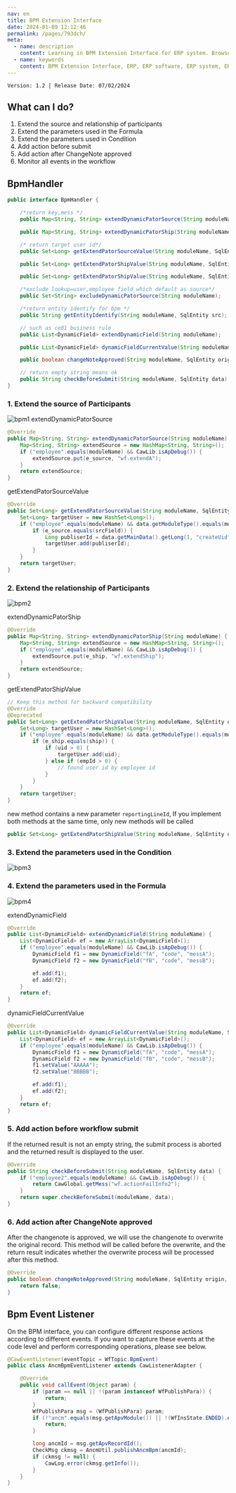 ```yaml
---
nav: en
title: BPM Extension Interface
date: 2024-01-09 12:12:46
permalink: /pages/793dch/
meta:
  - name: description
    content: Learning in BPM Extension Interface for ERP system. Browse reference, sample code, tutorials, and more.
  - name: keywords
    content: BPM Extension Interface, ERP, ERP software, ERP system, ERP solution
---
```


`Version: 1.2 | Release Date: 07/02/2024`


## What can I do?

1. Extend the source and relationship of participants
2. Extend the parameters used in the Formula
3. Extend the parameters used in Condition
4. Add action before submit
5. Add action after ChangeNote approved
6. Monitor all events in the workflow

## BpmHandler

```java
public interface BpmHandler {

	/*return key,mess */
	public Map<String, String> extendDynamicPatorSource(String moduleName);

	public Map<String, String> extendDynamicPatorShip(String moduleName);

	/* return target user id*/
	public Set<Long> getExtendPatorSourceValue(String moduleName, SqlEntity data, String srcField);

	public Set<Long> getExtendPatorShipValue(String moduleName, SqlEntity data, String ship, long uid, long empId);

	public Set<Long> getExtendPatorShipValue(String moduleName, SqlEntity data, String ship, long uid, long empId, long reportingLineId);

	/*exclude lookup=user,employee field which default as source*/
	public Set<String> excludeDynamicPatorSource(String moduleName);

	/*return entity identify for bpm */
	public String getEntityIdentify(String moduleName, SqlEntity src);

	// such as ce01 business rule
	public List<DynamicField> extendDynamicField(String moduleName);

	public List<DynamicField> dynamicFieldCurrentValue(String moduleName, SqlEntity data);

	public boolean changeNoteApproved(String moduleName, SqlEntity origin, SqlEntity changeNote, String changeNoteCode);

	// return empty string means ok
	public String checkBeforeSubmit(String moduleName, SqlEntity data);
}
```

### 1.  Extend the source of Participants

![bpm1](/assets/bpm1.jpg)
extendDynamicPatorSource 
```java
@Override
public Map<String, String> extendDynamicPatorSource(String moduleName) {
	Map<String, String> extendSource = new HashMap<String, String>();
	if ("employee".equals(moduleName) && CawLib.isApDebug()) {
		extendSource.put(e_source, "wf.extendA");
	}
	return extendSource;
}
```
getExtendPatorSourceValue
```java
@Override
public Set<Long> getExtendPatorSourceValue(String moduleName, SqlEntity data, String srcField) {
	Set<Long> targetUser = new HashSet<Long>();
	if ("employee".equals(moduleName) && data.getModuleType().equals(moduleName) && CawLib.isApDebug()) {
		if (e_source.equals(srcField)) {
			Long publiserId = data.getMainData().getLong(1, "createUid");
			targetUser.add(publiserId);
		}
	}
	return targetUser;
}
```

### 2. Extend the relationship of Participants

![bpm2](/assets/bpm2.jpg)

extendDynamicPatorShip 
```java
@Override
public Map<String, String> extendDynamicPatorShip(String moduleName) {
	Map<String, String> extendSource = new HashMap<String, String>();
	if ("employee".equals(moduleName) && CawLib.isApDebug()) {
		extendSource.put(e_ship, "wf.extendShip");
	}
	return extendSource;
}
```
getExtendPatorShipValue
```java
// Keep this method for backward compatibility
@Override
@Deprecated
public Set<Long> getExtendPatorShipValue(String moduleName, SqlEntity data, String ship, long uid, long empId) {
	Set<Long> targetUser = new HashSet<Long>();
	if ("employee".equals(moduleName) && data.getModuleType().equals(moduleName) && CawLib.isApDebug()) {
		if (e_ship.equals(ship)) {
			if (uid > 0) {
				targetUser.add(uid);
			} else if (empId > 0) {
				// found user id by employee id
			}
		}
	}
	return targetUser;
}
```

new method contains a new parameter `reportingLineId`, If you implement both methods at the same time, only new methods will be called

```java
public Set<Long> getExtendPatorShipValue(String moduleName, SqlEntity data, String ship, long uid, long empId, long reportingLineId);
```

### 3. Extend the parameters used in the Condition

![bpm3](/assets/bpm3.jpg)

### 4. Extend the parameters used in the Formula

![bpm4](/assets/bpm4.jpg)

extendDynamicField
```java
@Override
public List<DynamicField> extendDynamicField(String moduleName) {
	List<DynamicField> ef = new ArrayList<DynamicField>();
	if ("employee".equals(moduleName) && CawLib.isApDebug()) {
		DynamicField f1 = new DynamicField("fA", "code", "messA");
		DynamicField f2 = new DynamicField("fB", "code", "messB");

		ef.add(f1);
		ef.add(f2);
	}
	return ef;
}
```
dynamicFieldCurrentValue
```java
@Override
public List<DynamicField> dynamicFieldCurrentValue(String moduleName, SqlEntity data) {
	List<DynamicField> ef = new ArrayList<DynamicField>();
	if ("employee".equals(moduleName) && CawLib.isApDebug()) {
		DynamicField f1 = new DynamicField("fA", "code", "messA");
		DynamicField f2 = new DynamicField("fB", "code", "messB");
		f1.setValue("AAAAA");
		f2.setValue("BBBBB");

		ef.add(f1);
		ef.add(f2);
	}
	return ef;
}
```

### 5. Add action before workflow submit

If the returned result is not an empty string, the submit process is aborted and the returned result is displayed to the user.

```java
@Override
public String checkBeforeSubmit(String moduleName, SqlEntity data) {
	if ("employee2".equals(moduleName) && CawLib.isApDebug()) {
		return CawGlobal.getMess("wf.actionFailInfo2");
	}
	return super.checkBeforeSubmit(moduleName, data);
}
```

### 6. Add action after ChangeNote approved

After the changenote is approved, we will use the changenote to overwrite the original record. 
This method will be called before the overwrite, and the return result indicates whether the overwrite process will be processed after this method.

```java
@Override
public boolean changeNoteApproved(String moduleName, SqlEntity origin, SqlEntity changeNote, String changeNoteCode) {
	return false;
}
```

## Bpm Event Listener

On the BPM interface, you can configure different response actions according to different events. 
If you want to capture these events at the code level and perform corresponding operations, please see below.

```java
@CawEventListener(eventTopic = WfTopic.BpmEvent)
public class AncmBpmEventListener extends CawListenerAdapter {

	@Override
	public void callEvent(Object param) {
		if (param == null || !(param instanceof WfPublishPara)) {
			return;
		}
		WfPublishPara msg = (WfPublishPara) param;
		if (!"ancm".equals(msg.getApvModule()) || !(WfInsState.ENDED).equals(msg.getWfInsState())) {
			return;
		}

		long ancmId = msg.getApvRecordId();
		CheckMsg ckmsg = AncmUtil.publishAncmBpm(ancmId);
		if (ckmsg != null) {
			CawLog.error(ckmsg.getInfo());
		}
	}
}
```
